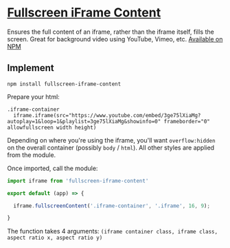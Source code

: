 # [Fullscreen iFrame Content](https://www.npmjs.com/package/fullscreen-iframe-content)

Ensures the full content of an iframe, rather than the iframe itself, fills the screen. Great for background video using YouTube, Vimeo, etc. [Available on NPM](https://www.npmjs.com/package/fullscreen-iframe-content)

## Implement

`npm install fullscreen-iframe-content`

Prepare your html:

```jade
.iframe-container
  iframe.iframe(src="https://www.youtube.com/embed/3ge75lXiaMg?autoplay=1&loop=1&playlist=3ge75lXiaMg&showinfo=0" frameborder="0" allowfullscreen width height)
```

Depending on where you're using the iframe, you'll want `overflow:hidden` on the overall container (possibly `body` / `html`). All other styles are applied from the module.

Once imported, call the module:

```javascript
import iframe from 'fullscreen-iframe-content'

export default (app) => {

  iframe.fullscreenContent('.iframe-container', '.iframe', 16, 9);

}
```

The function takes 4 arguments: `(iframe container class, iframe class, aspect ratio x, aspect ratio y)`
